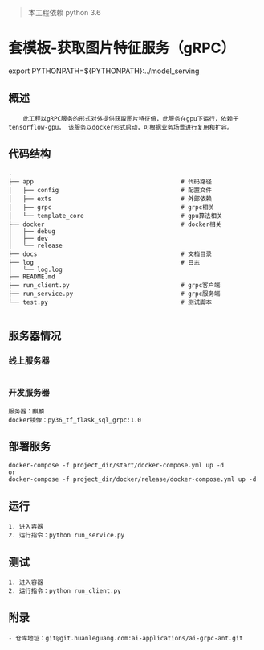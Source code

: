 > 本工程依赖 python 3.6

# 套模板-获取图片特征服务（gRPC）

export PYTHONPATH=${PYTHONPATH}:../model_serving


## 概述
```shell
    此工程以gRPC服务的形式对外提供获取图片特征值，此服务在gpu下运行，依赖于tensorflow-gpu， 该服务以docker形式启动，可根据业务场景进行复用和扩容。
```


## 代码结构

```shell
.
├── app                                         # 代码路径
│   ├── config                                  # 配置文件  
│   ├── exts                                    # 外部依赖
│   ├── grpc                                    # grpc相关
│   └── template_core                           # gpu算法相关
├── docker                                      # docker相关
│   ├── debug
│   ├── dev
│   └── release
├── docs                                        # 文档目录
├── log                                         # 日志
│   └── log.log
├── README.md
├── run_client.py                               # grpc客户端
├── run_service.py                              # grpc服务端
└── test.py                                     # 测试脚本


```


## 服务器情况
### 线上服务器
```
```
### 开发服务器
```shell
服务器：麒麟
docker镜像：py36_tf_flask_sql_grpc:1.0

```
## 部署服务
```shell
docker-compose -f project_dir/start/docker-compose.yml up -d
or
docker-compose -f project_dir/docker/release/docker-compose.yml up -d
```

## 运行
```shell
1. 进入容器
2. 运行指令：python run_service.py
```

## 测试
```shell
1. 进入容器
2. 运行指令：python run_client.py
```

## 附录
```shell
- 仓库地址：git@git.huanleguang.com:ai-applications/ai-grpc-ant.git
```

